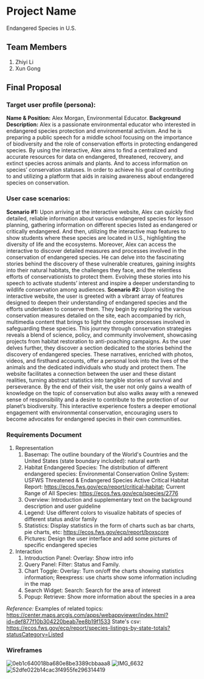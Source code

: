 #  Project Name
Endangered Species in U.S.

## Team Members
1. Zhiyi Li
2. Xun Gong

## Final Proposal
### Target user profile (persona):
**Name & Position:** Alex Morgan, Environmental Educator.
**Background Description:** Alex is a passionate environmental educator who interested in endangered species protection and environmental activism. And he is preparing a public speech for a middle school focusing on the importance of biodiversity and the role of conservation efforts in protecting endangered species. By using the interactive, Alex aims to find a centralized and accurate resources for data on endangered, threatened, recovery, and extinct species across animals and plants. And to access information on species’ conservation statuses. In order to achieve his goal of contributing to and utilizing a platform that aids in raising awareness about endangered species on conservation.
### User case scenarios: 
**Scenario #1:**
   Upon arriving at the interactive website, Alex can quickly find detailed, reliable information about various endangered species for lesson planning, gathering information on different species listed as endangered or critically endangered. And then, utilizing the interactive map features to show students where these species are located in U.S., highlighting the diversity of life and the ecosystems. Moreover, Alex can access the interactive to discover detailed measures and processes involved in the conservation of endangered species. He can delve into the fascinating stories behind the discovery of these vulnerable creatures, gaining insights into their natural habitats, the challenges they face, and the relentless efforts of conservationists to protect them. Evolving these stories into his speech to activate students’ interest and inspire a deeper understanding to wildlife conservation among audiences.
**Scenario #2:**
   Upon visiting the interactive website, the user is greeted with a vibrant array of features designed to deepen their understanding of endangered species and the efforts undertaken to conserve them. They begin by exploring the various conservation measures detailed on the site, each accompanied by rich, multimedia content that brings to light the complex processes involved in safeguarding these species. This journey through conservation strategies reveals a blend of science, policy, and community involvement, showcasing projects from habitat restoration to anti-poaching campaigns.
   As the user delves further, they discover a section dedicated to the stories behind the discovery of endangered species. These narratives, enriched with photos, videos, and firsthand accounts, offer a personal look into the lives of the animals and the dedicated individuals who study and protect them. The website facilitates a connection between the user and these distant realities, turning abstract statistics into tangible stories of survival and perseverance. By the end of their visit, the user not only gains a wealth of knowledge on the topic of conservation but also walks away with a renewed sense of responsibility and a desire to contribute to the protection of our planet’s biodiversity. This interactive experience fosters a deeper emotional engagement with environmental conservation, encouraging users to become advocates for endangered species in their own communities.
### Requirements Document
 1. Representation
    1. Basemap: The outline boundary of the World's Countries and the United States (state boundary included): natural earth
    2. Habitat Endangered Species: The distribution of different endangered species:
       Environmental Conservation Online System:
       USFWS Threatened & Endangered Species Active Critical Habitat Report: https://ecos.fws.gov/ecp/report/critical-habitat;
       Current Range of All Species: https://ecos.fws.gov/ecp/species/2776          
    3. Overview: Introduction and supplementary text on the background description and user guideline
    4. Legend: Use different colors to visualize habitats of species of different status and/or family
    5. Statistics: Display statistics in the form of charts such as bar charts, pie charts, etc: https://ecos.fws.gov/ecp/report/boxscore
    6. Pictures: Design the user interface and add some pictures of specific endangered species
 3. Interaction
    1. Introduction Panel: Overlay: Show intro info
    2. Query Panel: Filter: Status and Family.
    3. Chart Toggle: Overlay: Turn on/off the charts showing statistics information; Reexpress: use charts show some information including in the map 
    4. Search Widget: Search: Search for the area of interest
    5. Popup: Retrieve: Show more information about the species in a area

*Reference:*
Examples of related topics: https://center.maps.arcgis.com/apps/webappviewer/index.html?id=def877f10b304220beab7ee8b19f1533
   State's csv: https://ecos.fws.gov/ecp/report/species-listings-by-state-totals?statusCategory=Listed 


### Wireframes
![0eb1c640018ba680e8be3389cbbaaa8](https://github.com/xiaoguaishou0202yy/2024_Endangered-Species-US/assets/158022313/626024fd-8c5e-4112-852b-2936d3fee11c)
![IMG_6632](https://github.com/xiaoguaishou0202yy/2024_Endangered-Species-US/assets/157653332/5fd5114a-d298-4e23-a977-637c380aa1e6)
![52dfe022b14cac3f4955fe296314419](https://github.com/xiaoguaishou0202yy/2024_Endangered-Species-US/assets/158022313/ea3dcfea-09c9-4f2e-b72c-47005992ed44)










